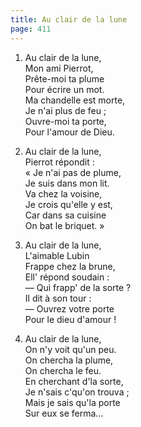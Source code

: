 ```yaml
---
title: Au clair de la lune 
page: 411
---  
```



1.  Au clair de la lune,  
Mon ami Pierrot,  
Prête-moi ta plume  
Pour écrire un mot.  
Ma chandelle est morte,  
Je n'ai plus de feu ;  
Ouvre-moi ta porte,  
Pour l'amour de Dieu.  


2. Au clair de la lune,  
Pierrot répondit :  
« Je n'ai pas de plume,  
Je suis dans mon lit.  
Va chez la voisine,  
Je crois qu'elle y est,  
Car dans sa cuisine  
On bat le briquet. »  


3. Au clair de la lune,  
L'aimable Lubin  
Frappe chez la brune,  
Ell' répond soudain :  
— Qui frapp' de la sorte ?  
Il dit à son tour :  
— Ouvrez votre porte  
Pour le dieu d'amour !  


4. Au clair de la lune,  
On n'y voit qu'un peu.  
On chercha la plume,  
On chercha le feu.  
En cherchant d'la sorte,  
Je n'sais c'qu'on trouva ;  
Mais je sais qu'la porte  
Sur eux se ferma…  